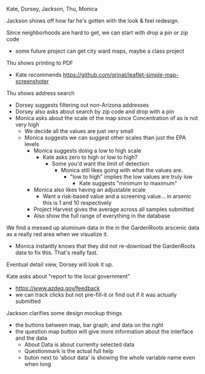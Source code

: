 Kate, Dorsey, Jackson, Thu, Monica


Jackson shows off how far he's gotten with the look & feel redesign.

Since neighborhoods are hard to get, we can start with drop a pin or zip code

- some future project can get city ward maps, maybe a class project

Thu shows printing to PDF

- Kate recommends https://github.com/grinat/leaflet-simple-map-screenshoter

Thu shows address search

- Dorsey suggests filtering out non-Arizona addresses
- Dorsey also asks about search by zip code and drop with a pin
- Monica asks about the scale of the map since Concentration of as is not very high
  - We decide all the values are just very small
  - Monica suggests we can suggest other scales than just the EPA levels
    - Monica suggests doing a low to high scale
      - Kate asks zero to high or low to high?
        - Some you'd want the limit of detection
          - Monica still likes going with what the values are.
            - "low to high" implies the low values are truly low
              - Kate suggests "minimum to maximum"
    - Monica also likes having an adjustable scale
      - Want a risk-based value and a screening value... in arsenic this is 1 and 10 respectively
    - Project Harvest gives the average across all samples submitted 
    - Also show the full range of everything in the database

We find a messed up aluminum data in the in the GardenRoots arscenic data as a really red area when we visualize it. 

 - Monica instantly knows that they did not re-download the GardenRoots data to fix this. That's really fast.

Eventual detail view, Dorsey will look it up.

Kate asks about "report to the local government"

- https://www.azdeq.gov/feedback
- we can track clicks but not pre-fill-it or find out if it was actually submitted

Jackson clarifies some design mockup things

- the buttons between map, bar graph, and data on the right
- the question map button will give more information about the interface and the data
  - About Data is about currenlty selected data
  - Questionmark is the actual full help
  - buton next to 'about data' is showing the whole variable name even when long 


